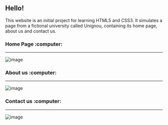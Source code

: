 <h2> Hello! </h2>
<p> This website is an initial project for learning HTML5 and CSS3.
It simulates a page from a fictional university called Unignou, containing its home page, about us and contact us.</p>


<h3> Home Page :computer: </h3>
<hr>

![image](https://user-images.githubusercontent.com/72168914/102162287-abcfad80-3e67-11eb-9fed-89b7b9f25ed1.png)


<h3> About us :computer: </h3>
<hr>

![image](https://user-images.githubusercontent.com/72168914/102162396-e20d2d00-3e67-11eb-8528-ae961dd1446c.png)

<h3> Contact us :computer: </h3>
<hr

![image](https://user-images.githubusercontent.com/72168914/102162729-77102600-3e68-11eb-9862-28646883b6f3.png)
